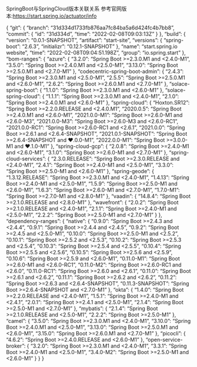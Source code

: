 SpringBoot与SpringCloud版本关联关系
参考官网版本:https://start.spring.io/actuator/info

{
“git”: {
“branch”: “31d334d1733fb876aa7fc84ba5a6d424fc4b7bb8”,
“commit”: {
“id”: “31d334d”,
“time”: “2022-02-08T09:03:13Z”
}
},
“build”: {
“version”: “0.0.1-SNAPSHOT”,
“artifact”: “start-site”,
“versions”: {
“spring-boot”: “2.6.3”,
“initializr”: “0.12.1-SNAPSHOT”
},
“name”: “start.spring.io website”,
“time”: “2022-02-08T09:04:51.198Z”,
“group”: “io.spring.start”
},
“bom-ranges”: {
“azure”: {
“3.2.0”: “Spring Boot >=2.3.0.M1 and <2.4.0-M1”,
“3.5.0”: “Spring Boot >=2.4.0.M1 and <2.5.0-M1”,
“3.13.0”: “Spring Boot >=2.5.0.M1 and <2.7.0-M1”
},
“codecentric-spring-boot-admin”: {
“2.4.3”: “Spring Boot >=2.3.0.M1 and <2.5.0-M1”,
“2.5.5”: “Spring Boot >=2.5.0.M1 and <2.6.0-M1”,
“2.6.2”: “Spring Boot >=2.6.0.M1 and <2.7.0-M1”
},
“solace-spring-boot”: {
“1.1.0”: “Spring Boot >=2.3.0.M1 and <2.6.0-M1”
},
“solace-spring-cloud”: {
“1.1.1”: “Spring Boot >=2.3.0.M1 and <2.4.0-M1”,
“2.1.0”: “Spring Boot >=2.4.0.M1 and <2.6.0-M1”
},
“spring-cloud”: {
“Hoxton.SR12”: “Spring Boot >=2.2.0.RELEASE and <2.4.0.M1”,
“2020.0.5”: “Spring Boot >=2.4.0.M1 and <2.6.0-M1”,
“2021.0.0-M1”: “Spring Boot >=2.6.0-M1 and <2.6.0-M3”,
“2021.0.0-M3”: “Spring Boot >=2.6.0-M3 and <2.6.0-RC1”,
“2021.0.0-RC1”: “Spring Boot >=2.6.0-RC1 and <2.6.1”,
“2021.0.0”: “Spring Boot >=2.6.1 and <2.6.4-SNAPSHOT”,
“2021.0.1-SNAPSHOT”: “Spring Boot >=2.6.4-SNAPSHOT and ❤️.0.0-M1”,
“2022.0.0-M1”: “Spring Boot >=3.0.0-M1 and ❤️.1.0-M1”
},
“spring-cloud-gcp”: {
“2.0.8”: “Spring Boot >=2.4.0-M1 and <2.6.0-M1”,
“3.1.0”: “Spring Boot >=2.6.0-M1 and <2.7.0-M1”
},
“spring-cloud-services”: {
“2.3.0.RELEASE”: “Spring Boot >=2.3.0.RELEASE and <2.4.0-M1”,
“2.4.1”: “Spring Boot >=2.4.0-M1 and <2.5.0-M1”,
“3.3.0”: “Spring Boot >=2.5.0-M1 and <2.6.0-M1”
},
“spring-geode”: {
“1.3.12.RELEASE”: “Spring Boot >=2.3.0.M1 and <2.4.0-M1”,
“1.4.13”: “Spring Boot >=2.4.0-M1 and <2.5.0-M1”,
“1.5.9”: “Spring Boot >=2.5.0-M1 and <2.6.0-M1”,
“1.6.3”: “Spring Boot >=2.6.0-M1 and <2.7.0-M1”,
“1.7.0-M1”: “Spring Boot >=2.7.0-M1 and <2.8.0-M1”
},
“vaadin”: {
“14.8.4”: “Spring Boot >=2.1.0.RELEASE and <2.8.0-M1”
},
“wavefront”: {
“2.0.2”: “Spring Boot >=2.1.0.RELEASE and <2.4.0-M1”,
“2.1.1”: “Spring Boot >=2.4.0-M1 and <2.5.0-M1”,
“2.2.2”: “Spring Boot >=2.5.0-M1 and <2.7.0-M1”
}
},
“dependency-ranges”: {
“native”: {
“0.9.0”: “Spring Boot >=2.4.3 and <2.4.4”,
“0.9.1”: “Spring Boot >=2.4.4 and <2.4.5”,
“0.9.2”: “Spring Boot >=2.4.5 and <2.5.0-M1”,
“0.10.0”: “Spring Boot >=2.5.0-M1 and <2.5.2”,
“0.10.1”: “Spring Boot >=2.5.2 and <2.5.3”,
“0.10.2”: “Spring Boot >=2.5.3 and <2.5.4”,
“0.10.3”: “Spring Boot >=2.5.4 and <2.5.5”,
“0.10.4”: “Spring Boot >=2.5.5 and <2.5.6”,
“0.10.5”: “Spring Boot >=2.5.6 and <2.5.9”,
“0.10.6”: “Spring Boot >=2.5.9 and <2.6.0-M1”,
“0.11.0-M1”: “Spring Boot >=2.6.0-M1 and <2.6.0-RC1”,
“0.11.0-M2”: “Spring Boot >=2.6.0-RC1 and <2.6.0”,
“0.11.0-RC1”: “Spring Boot >=2.6.0 and <2.6.1”,
“0.11.0”: “Spring Boot >=2.6.1 and <2.6.2”,
“0.11.1”: “Spring Boot >=2.6.2 and <2.6.2”,
“0.11.2”: “Spring Boot >=2.6.3 and <2.6.4-SNAPSHOT”,
“0.11.3-SNAPSHOT”: “Spring Boot >=2.6.4-SNAPSHOT and <2.7.0-M1”
},
“okta”: {
“1.4.0”: “Spring Boot >=2.2.0.RELEASE and <2.4.0-M1”,
“1.5.1”: “Spring Boot >=2.4.0-M1 and <2.4.1”,
“2.0.1”: “Spring Boot >=2.4.1 and <2.5.0-M1”,
“2.1.4”: “Spring Boot >=2.5.0-M1 and <2.7.0-M1”
},
“mybatis”: {
“2.1.4”: “Spring Boot >=2.1.0.RELEASE and <2.5.0-M1”,
“2.2.2”: “Spring Boot >=2.5.0-M1”
},
“camel”: {
“3.5.0”: “Spring Boot >=2.3.0.M1 and <2.4.0-M1”,
“3.10.0”: “Spring Boot >=2.4.0.M1 and <2.5.0-M1”,
“3.13.0”: “Spring Boot >=2.5.0.M1 and <2.6.0-M1”,
“3.15.0”: “Spring Boot >=2.6.0.M1 and <2.7.0-M1”
},
“picocli”: {
“4.6.2”: “Spring Boot >=2.4.0.RELEASE and <2.6.0-M1”
},
“open-service-broker”: {
“3.2.0”: “Spring Boot >=2.3.0.M1 and <2.4.0-M1”,
“3.3.1”: “Spring Boot >=2.4.0-M1 and <2.5.0-M1”,
“3.4.0-M2”: “Spring Boot >=2.5.0-M1 and <2.6.0-M1”
}
}
}
